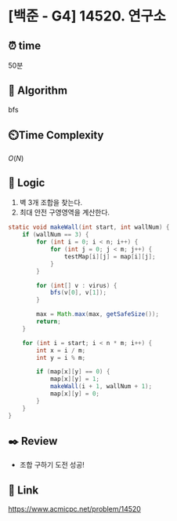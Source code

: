 # [백준 - G4] 14520. 연구소

## ⏰  **time**
50분

## :pushpin: **Algorithm**
bfs

## ⏲️**Time Complexity**
$O(N)$

## :round_pushpin: **Logic**
1. 벽 3개 조합을 찾는다.
2. 최대 안전 구영영역을 계산한다.
```java
static void makeWall(int start, int wallNum) {
	if (wallNum == 3) {
		for (int i = 0; i < n; i++) {
			for (int j = 0; j < m; j++) {
				testMap[i][j] = map[i][j];
			}
		}

		for (int[] v : virus) {
			bfs(v[0], v[1]);
		}

		max = Math.max(max, getSafeSize());
		return;
	}

	for (int i = start; i < n * m; i++) {
		int x = i / m;
		int y = i % m;

		if (map[x][y] == 0) {
			map[x][y] = 1;
			makeWall(i + 1, wallNum + 1);
			map[x][y] = 0;
		}
	}
}
```

## :black_nib: **Review**
- 조합 구하기 도전 성공!

## 📡 Link
https://www.acmicpc.net/problem/14520
